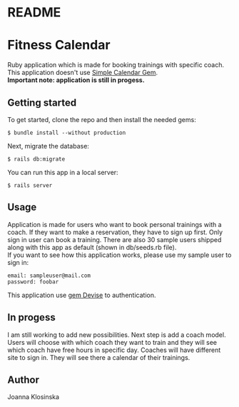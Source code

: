 # README

# Fitness Calendar

Ruby application which is made for booking trainings with specific coach. This application doesn't use [Simple Calendar Gem](https://github.com/excid3/simple_calendar).<br>
<b>Important note: application is still in progess.</b>


## Getting started
To get started, clone the repo and then install the needed gems:
```
$ bundle install --without production
```
Next, migrate the database:
```
$ rails db:migrate
```
You can run this app in a local server:
```
$ rails server
```

## Usage
Application is made for users who want to book personal trainings with a coach. If they want to make a reservation, they have to sign up first. Only sign in user can book a training. There are also 30 sample users shipped along with this app as default (shown in db/seeds.rb file).<br>
If you want to see how this application works, please use my sample user to sign in:
```
email: sampleuser@mail.com
password: foobar
```
This application use [gem Devise](https://github.com/heartcombo/devise) to authentication.

## In progess
I am still working to add new possibilities. Next step is add a coach model. Users will choose with which coach they want to train and they will see which coach have free hours in specific day. Coaches will have different site to sign in. They will see there a calendar of their trainings.

## Author
Joanna Klosinska

